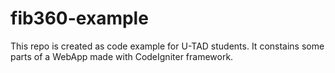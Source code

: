 # fib360-example
This repo is created as code example for U-TAD students. It constains some parts of a WebApp made with CodeIgniter framework.
